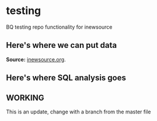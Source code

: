 # testing
BQ testing repo functionality for inewsource


## Here's where we can put data
**Source:** [inewsource.org](https://inewsource.org).

## Here's where SQL analysis goes

## WORKING

This is an update, change with a branch from the master file
